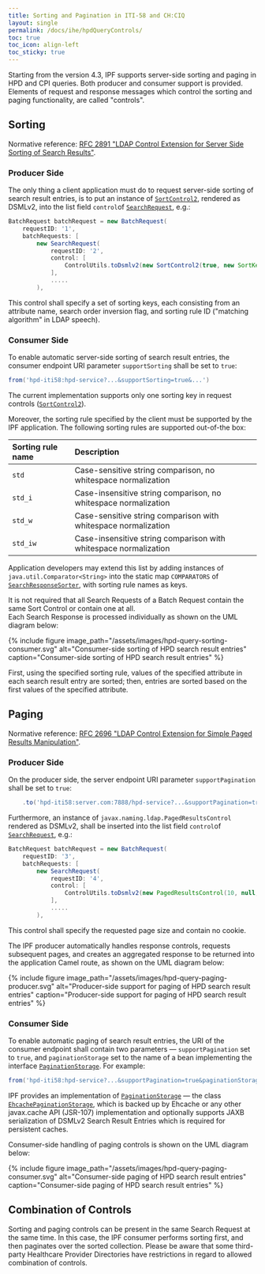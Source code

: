```yaml
---
title: Sorting and Pagination in ITI-58 and CH:CIQ
layout: single
permalink: /docs/ihe/hpdQueryControls/
toc: true
toc_icon: align-left
toc_sticky: true
---
```


Starting from the version 4.3, IPF supports server-side sorting and paging in HPD and CPI queries.
Both producer and consumer support is provided.
Elements of request and response messages which control the sorting and paging functionality, 
are called "controls".


## Sorting

Normative reference: [RFC 2891 "LDAP Control Extension for Server Side Sorting of Search Results"](https://www.ietf.org/rfc/rfc2891.txt).

### Producer Side

The only thing a client application must do to request server-side sorting of search result entries, 
is to put an instance of 
[`SortControl2`](../../apidocs/org/openehealth/ipf/commons/ihe/hpd/controls/sorting/SortControl2.html),
rendered as DSMLv2, into the list field `control`of 
[`SearchRequest`](../../apidocs/org/openehealth/ipf/commons/ihe/hpd/stub/dsmlv2/SearchRequest.html), e.g.:

```groovy
BatchRequest batchRequest = new BatchRequest(
    requestID: '1',
    batchRequests: [
        new SearchRequest(
            requestID: '2',
            control: [
                ControlUtils.toDsmlv2(new SortControl2(true, new SortKey('givenName', false, 'std_i'))),
            ],
            .....
        ), 
```

This control shall specify a set of sorting keys, each consisting from an attribute name, search order inversion 
flag, and sorting rule ID ("matching algorithm" in LDAP speech).   

### Consumer Side

To enable automatic server-side sorting of search result entries, the consumer endpoint URI parameter 
`supportSorting` shall be set to `true`:

```groovy
from('hpd-iti58:hpd-service?...&supportSorting=true&...')
```

The current implementation supports only one sorting key in request controls
([`SortControl2`](../../apidocs/org/openehealth/ipf/commons/ihe/hpd/controls/sorting/SortControl2.html)).

Moreover, the sorting rule specified by the client must be supported by the IPF application.
The following sorting rules are supported out-of-the box:

| Sorting rule name | Description |
|:------------------|:------------|
| `std`    | Case-sensitive string comparison, no whitespace normalization
| `std_i`  | Case-insensitive string comparison, no whitespace normalization
| `std_w`  | Case-sensitive string comparison with whitespace normalization
| `std_iw` | Case-insensitive string comparison with whitespace normalization

Application developers may extend this list by adding instances of `java.util.Comparator<String>` 
into the static map `COMPARATORS` of
[`SearchResponseSorter`](../../apidocs/org/openehealth/ipf/commons/ihe/hpd/controls/sorting/SearchResponseSorter.html),
with sorting rule names as keys.

It is not required that all Search Requests of a Batch Request contain the same Sort Control or contain one at all.  
Each Search Response is processed individually as shown on the UML diagram below:

{% include figure image_path="/assets/images/hpd-query-sorting-consumer.svg" 
alt="Consumer-side sorting of HPD search result entries" 
caption="Consumer-side sorting of HPD search result entries" %}

First, using the specified sorting rule, values of the specified attribute in each search result entry are sorted; 
then, entries are sorted based on the first values of the specified attribute. 
                          

## Paging

Normative reference: [RFC 2696 "LDAP Control Extension for Simple Paged Results Manipulation"](https://www.ietf.org/rfc/rfc2696.txt).

### Producer Side

On the producer side, the server endpoint URI parameter `supportPagination` shall be set to `true`:

```groovy
    .to('hpd-iti58:server.com:7888/hpd-service?...&supportPagination=true&...')
```

Furthermore, an instance of `javax.naming.ldap.PagedResultsControl` rendered as DSMLv2, shall be inserted 
into the list field `control`of
[`SearchRequest`](../../apidocs/org/openehealth/ipf/commons/ihe/hpd/stub/dsmlv2/SearchRequest.html), e.g.:

```groovy
BatchRequest batchRequest = new BatchRequest(
    requestID: '3',
    batchRequests: [
        new SearchRequest(
            requestID: '4',
            control: [
                ControlUtils.toDsmlv2(new PagedResultsControl(10, null, true)),
            ],
            .....
        ), 
```

This control shall specify the requested page size and contain no cookie.

The IPF producer automatically handles response controls, requests subsequent pages, and creates an aggregated
response to be returned into the application Camel route, as shown on the UML diagram below:

{% include figure image_path="/assets/images/hpd-query-paging-producer.svg"
alt="Producer-side support for paging of HPD search result entries"
caption="Producer-side support for paging of HPD search result entries" %}

### Consumer Side

To enable automatic paging of search result entries, the URI of the consumer endpoint shall contain two parameters —
`supportPagination` set to `true`, and `paginationStorage` set to the name of a bean implementing the interface
[`PaginationStorage`](../../apidocs/org/openehealth/ipf/commons/ihe/hpd/controls/pagination/PaginationStorage.html).
For example:

```groovy
from('hpd-iti58:hpd-service?...&supportPagination=true&paginationStorage=#myStorage&...')
```
IPF provides an implementation of
[`PaginationStorage`](../../apidocs/org/openehealth/ipf/commons/ihe/hpd/controls/pagination/PaginationStorage.html) —
the class
[`EhcachePaginationStorage`](../../apidocs/org/openehealth/ipf/commons/ihe/hpd/controls/pagination/EhcachePaginationStorage.html),
which is backed up by Ehcache or any other javax.cache API (JSR-107) implementation and optionally 
supports JAXB serialization of DSMLv2 Search Result Entries which is required for persistent caches.

Consumer-side handling of paging controls is shown on the UML diagram below:

{% include figure image_path="/assets/images/hpd-query-paging-consumer.svg"
alt="Consumer-side paging of HPD search result entries"
caption="Consumer-side paging of HPD search result entries" %}


## Combination of Controls

Sorting and paging controls can be present in the same Search Request at the same time.
In this case, the IPF consumer performs sorting first, and then paginates over the sorted collection.
Please be aware that some third-party Healthcare Provider Directories have restrictions in regard to allowed
combination of controls.

